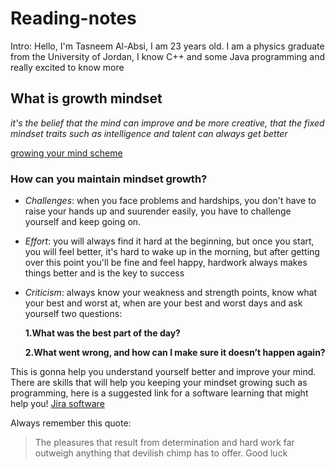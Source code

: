 # Reading-notes

Intro: Hello, I'm Tasneem Al-Absi, I am 23 years old. I am a physics graduate from the University of Jordan, I know C++ and some Java programming and really excited to know more
## **What is growth mindset**
*it's the belief that the mind can improve and be more creative, that the fixed mindset traits such as intelligence and talent can always get better*

[growing your mind scheme](https://i2.wp.com/atlassianblog.wpengine.com/wp-content/uploads/NewGrowthMindset2.png?resize=768%2C960&ssl=1)

### **How can you maintain mindset growth?** 
* *Challenges*: when you face problems and hardships, you don't have to raise your hands up and suurender easily, you have to challenge yourself and keep going on.
* *Effort*: you will always find it hard at the beginning, but once you start, you will feel better, it's hard to wake up in the morning, but after getting over this point you'll be fine and feel happy, hardwork always makes things better and is the key to success
* *Criticism*: always know your weakness and strength points, know what your best and worst at, when are your best and worst days and ask yourself two questions:
  
  **1.What was the best part of the day?**
  
  **2.What went wrong, and how can I make sure it doesn’t happen again?**
 
 This is gonna help you understand yourself better and improve your mind.
There are skills that will help you keeping your mindset growing such as programming, here is a suggested link for a software learning that might help you! 
 [Jira software](https://www.atlassian.com/software/jira)
 
 Always remember this quote:
 > The pleasures that result from determination and hard work far outweigh anything that devilish chimp has to offer. 
 Good luck 

